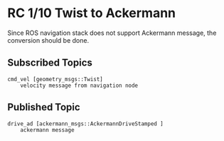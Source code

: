 # RC 1/10 Twist to Ackermann

Since ROS navigation stack does not support Ackermann message, the conversion should be done.

## Subscribed Topics

```
cmd_vel [geometry_msgs::Twist]
    velocity message from navigation node
```

## Published Topic

```
drive_ad [ackermann_msgs::AckermannDriveStamped ]
    ackermann message
```
